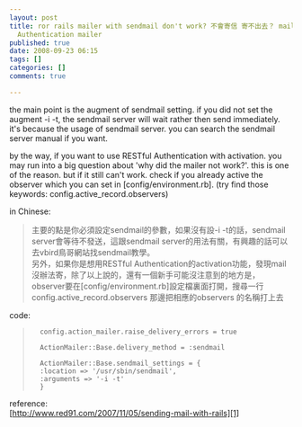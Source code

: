 ```yaml
---
layout: post
title: ror rails mailer with sendmail don't work? 不會寄信 寄不出去？ mailer setup設定 RESTful
  Authentication mailer
published: true
date: 2008-09-23 06:15
tags: []
categories: []
comments: true

---
```



the main point is the augment of sendmail setting. if you did not set the augment -i -t, the sendmail server will wait rather then send immediately. it's because the usage of sendmail server. you can search the sendmail server manual if you want.  
  
by the way, if you want to use RESTful Authentication with activation. you may run into a big question about 'why did the mailer not work?'. this is one of the reason. but if it still can't work. check if you already active the observer which you can set in [config/environment.rb]. (try find those keywords: config.active_record.observers)  
  
in Chinese:  

> 主要的點是你必須設定sendmail的參數，如果沒有設-i -t的話，sendmail server會等待不發送，這跟sendmail server的用法有關，有興趣的話可以去vbird鳥哥網站找sendmail教學。  
> 另外，如果你是想用RESTful Authentication的activation功能，發現mail沒辦法寄，除了以上說的，還有一個新手可能沒注意到的地方是，observer要在[config/environment.rb]設定檔裏面打開，搜尋一行config.active_record.observers 那邊把相應的observers 的名稱打上去  
> 

  
  

> 

code:  

> 		config.action_mailer.raise_delivery_errors = true  
> 		  
> 		ActionMailer::Base.delivery_method = :sendmail  
> 		  
> 		ActionMailer::Base.sendmail_settings = {  
> 		:location => '/usr/sbin/sendmail',  
> 		:arguments => '-i -t'  
> 		}  
> 		 

  
reference:  
[http://www.red91.com/2007/11/05/sending-mail-with-rails][1]

[1]: http://www.red91.com/2007/11/05/sending-mail-with-rails